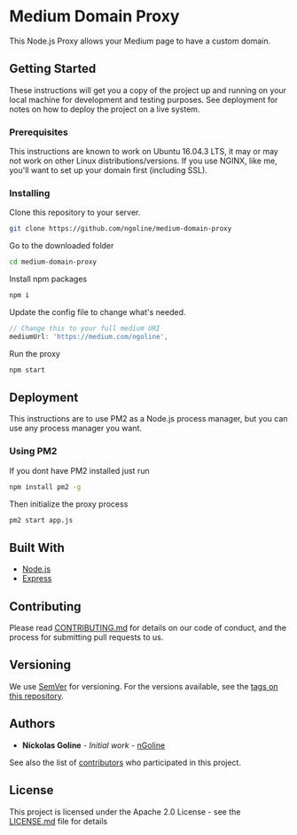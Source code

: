 # Medium Domain Proxy

This Node.js Proxy allows your Medium page to have a custom domain.

## Getting Started

These instructions will get you a copy of the project up and running on your local machine for development and testing purposes. See deployment for notes on how to deploy the project on a live system.

### Prerequisites

This instructions are known to work on Ubuntu 16.04.3 LTS, it may or may not work on other Linux distributions/versions.
If you use NGINX, like me, you'll want to set up your domain first (including SSL).

### Installing

Clone this repository to your server.

```bash
git clone https://github.com/ngoline/medium-domain-proxy
```

Go to the downloaded folder

```bash
cd medium-domain-proxy
```

Install npm packages

```bash
npm i
```

Update the config file to change what's needed.

```javascript
// Change this to your full medium URI
mediumUrl: 'https://medium.com/ngoline',
```

Run the proxy

```bash
npm start
```

## Deployment

This instructions are to use PM2 as a Node.js process manager, but you can use any process manager you want.

### Using PM2

If you dont have PM2 installed just run

```bash
npm install pm2 -g
```

Then initialize the proxy process

```bash
pm2 start app.js
```

## Built With

* [Node.js](https://nodejs.org/)
* [Express](https://expressjs.com/)

## Contributing

Please read [CONTRIBUTING.md](https://github.com/ngoline/medium-domain-proxy/CONTRIBUTING.md) for details on our code of conduct, and the process for submitting pull requests to us.

## Versioning

We use [SemVer](http://semver.org/) for versioning. For the versions available, see the [tags on this repository](https://github.com/ngoline/medium-domain-proxy/tags).

## Authors

* **Níckolas Goline** - *Initial work* - [nGoline](https://github.com/ngoline)

See also the list of [contributors](https://github.com/ngoline/medium-domain-proxy/contributors) who participated in this project.

## License

This project is licensed under the Apache 2.0 License - see the [LICENSE.md](LICENSE.md) file for details
